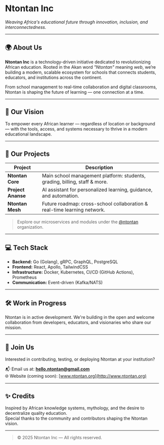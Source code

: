 # Ntontan Inc

*Weaving Africa's educational future through innovation, inclusion, and interconnectedness.*

---

## 🌍 About Us

**Ntontan Inc** is a technology-driven initiative dedicated to revolutionizing African education. Rooted in the Akan word *"Ntontan"* meaning *web*, we’re building a modern, scalable ecosystem for schools that connects students, educators, and institutions across the continent.

From school management to real-time collaboration and digital classrooms, Ntontan is shaping the future of learning — one connection at a time.

---

## 🧠 Our Vision

To empower every African learner — regardless of location or background — with the tools, access, and systems necessary to thrive in a modern educational landscape.

---

## 🚀 Our Projects

| Project            | Description                                                                 |
|--------------------|-----------------------------------------------------------------------------|
| **Ntontan Core**   | Main school management platform: students, grading, billing, staff & more. |
| **Project Ananse** | AI assistant for personalized learning, guidance, and automation.           |
| **Ntontan Mesh**   | Future roadmap: cross-school collaboration & real-time learning network.   |

> Explore our microservices and modules under the [@ntontan](https://github.com/ntontan) organization.

---

## 💻 Tech Stack

- **Backend:** Go (Golang), gRPC, GraphQL, PostgreSQL
- **Frontend:** React, Apollo, TailwindCSS
- **Infrastructure:** Docker, Kubernetes, CI/CD (GitHub Actions), Prometheus
- **Communication:** Event-driven (Kafka/NATS)

---

## 🛠️ Work in Progress

Ntontan is in active development. We're building in the open and welcome collaboration from developers, educators, and visionaries who share our mission.

---

## 🤝 Join Us

Interested in contributing, testing, or deploying Ntontan at your institution?

📬 Email us at: **hello.ntontan@gmail.com**  
🌐 Website (coming soon): [www.ntontan.org](http://www.ntontan.org)

---

## ✨ Credits

Inspired by African knowledge systems, mythology, and the desire to decentralize quality education.  
Special thanks to the community and contributors shaping the Ntontan vision.

---

> © 2025 Ntontan Inc — All rights reserved.
